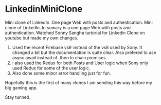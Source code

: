 # LinkedinMiniClone

Mini clone of LinkedIn. One page Web with posts and authentication. Mini clone
of LinkedIn. In sumary is a one page Web with posts and authentication. Watched
Sonny Sangha turtorial for Linkedin Clone on youtube but made my own changes.

1. Used the recent Firebase vs9 instead of the vs8 used by Sony. It changed a
   bit but the documentation is quite clear. Also prefered to use async await
   instead of .then to chain promises
2. I also used the Redux for both Posts and User logic when Sony only used Redux
   for some of the user logic.
3. Also done some minor error handling just for fun.

Hopefully this is the first of many clones I am sending this way before my big
gaming app.

Stay tunned.
